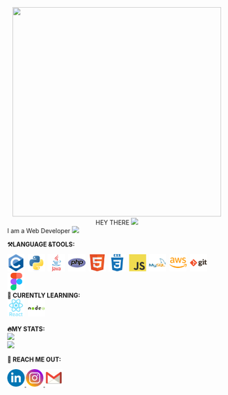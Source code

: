 

<!--
**AbilashaM/AbilashaM** is a ✨ _special_ ✨ repository because its `README.md` (this file) appears on your GitHub profile.

Here are some ideas to get you started:

- 🔭 I’m currently working on ...
- 🌱 I’m currently learning ...
- 👯 I’m looking to collaborate on ...
- 🤔 I’m looking for help with ...
- 💬 Ask me about ...
- 📫 How to reach me: ...
- 😄 Pronouns: ...
- ⚡ Fun fact: V ...
-->

<div id="header" align="center">
 

<img src="https://giphy.com/embed/Qc0BxWM9TxljvJug2x" width="480" height="480" frameBorder="0" class="giphy-embed" >
 HEY THERE
  <img src="https://media.giphy.com/media/hvRJCLFzcasrR4ia7z/giphy.gif" width="30px"/>
</h1>
</div>
I am a Web Developer <img src="https://media.giphy.com/media/WUlplcMpOCEmTGBtBW/giphy.gif" width="30">

<b>⚒️LANGUAGE &TOOLS:<br>

<div >
  <img src="https://github.com/devicons/devicon/blob/master/icons/c/c-original.svg" title="C" alt="C" width="40" height="40"/>&nbsp;
   <img src="https://github.com/devicons/devicon/blob/master/icons/python/python-original.svg" title="python" alt="python" width="40" height="40"/>&nbsp;
   <img src="https://github.com/devicons/devicon/blob/master/icons/java/java-original-wordmark.svg" title="Java" alt="Java" width="40" height="40"/>&nbsp;
   <img src="https://github.com/devicons/devicon/blob/master/icons/php/php-original.svg" title="PHP" alt="php" width="40" height="40"/>&nbsp;  
  <img src="https://github.com/devicons/devicon/blob/master/icons/html5/html5-original.svg" title="HTML5" alt="HTML" width="40" height="40"/>&nbsp;
  <img src="https://github.com/devicons/devicon/blob/master/icons/css3/css3-plain-wordmark.svg"  title="CSS3" alt="CSS" width="40" height="40"/>&nbsp;
  <img src="https://github.com/devicons/devicon/blob/master/icons/javascript/javascript-original.svg" title="JavaScript" alt="JavaScript" width="40" height="40"/>&nbsp;
  <img src="https://github.com/devicons/devicon/blob/master/icons/mysql/mysql-original-wordmark.svg" title="MySQL"  alt="MySQL" width="40" height="40"/>&nbsp;
  <img src="https://github.com/devicons/devicon/blob/master/icons/amazonwebservices/amazonwebservices-plain-wordmark.svg" title="AWS" alt="AWS" width="40" height="40"/>&nbsp;
  <img src="https://github.com/devicons/devicon/blob/master/icons/git/git-original-wordmark.svg" title="Git" **alt="Git" width="40" height="40"/>&nbsp;
   <img src="https://github.com/devicons/devicon/blob/master/icons/figma/figma-original.svg" title="figma" alt="figma" width="40" height="40"/>&nbsp;
</div>
<div>
<b> 🌱 CURENTLY LEARNING:<br>
   <img src="https://github.com/devicons/devicon/blob/master/icons/react/react-original-wordmark.svg" title="React" alt="React" width="40" height="40"/>&nbsp;
    <img src="https://github.com/devicons/devicon/blob/master/icons/nodejs/nodejs-original-wordmark.svg" title="NodeJS" alt="NodeJS" width="40" height="40"/>&nbsp;
  </div>

  

<br>
<b> 🔥MY STATS:<br>
<img src="http://github-readme-streak-stats.herokuapp.com?user=AbilashaM&theme=dark"><br>
  
<img src="https://github-readme-stats.vercel.app/api/top-langs/?username=AbilashaM&layout=compact&theme=vision-friendly-dark">
  <br>
  
  <b>👤 REACH ME OUT:<br>
<div id="badges">
  <a href="https://www.linkedin.com/in/abilasha-m-a72a28237/">
    <img src="https://github.com/shahbajjamil/Social-Meadia-Icons/blob/master/Icons-logos/linkedin-circle.png" alt="LinkedIn Badge"height=40px width=40px>
  </a>
  <a href="https://www.instagram.com/abilasha.21/">
  <img src="https://github.com/shahbajjamil/Social-Meadia-Icons/blob/master/Icons-logos/instagram-circle.png" alt="" height=40px width=40px>
  
  </a>
  <a href="mailto: abilasha.2104@gmail.com">
  <img src="https://github.com/shahbajjamil/Social-Meadia-Icons/blob/master/Icons-logos/gmail.png" alt="" height=40px width=40px>
  
  </a>
    </div>
    
